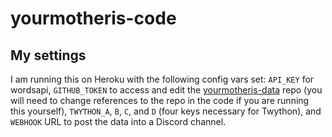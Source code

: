 # yourmotheris-code

## My settings
I am running this on Heroku with the following config vars set: `API_KEY` for wordsapi, `GITHUB_TOKEN` to access and edit the [yourmotheris-data](https://github.com/ajlee2006/yourmotheris-data) repo (you will need to change references to the repo in the code if you are running this yourself), `TWYTHON_A`, `B`, `C`, and `D` (four keys necessary for Twython), and `WEBHOOK` URL to post the data into a Discord channel.

